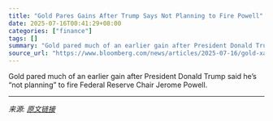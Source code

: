 ```yaml
---
title: "Gold Pares Gains After Trump Says Not Planning to Fire Powell"
date: 2025-07-16T00:41:29+08:00
categories: ["finance"]
tags: []
summary: "Gold pared much of an earlier gain after President Donald Trump said he’s “not planning” to fire Federal Reserve Chair Jerome Powell."
source_url: "https://www.bloomberg.com/news/articles/2025-07-16/gold-xauusd-edges-higher-as-trade-war-concerns-boost-support-for-havens"
---
```


Gold pared much of an earlier gain after President Donald Trump said he’s “not planning” to fire Federal Reserve Chair Jerome Powell.

---

*来源: [原文链接](https://www.bloomberg.com/news/articles/2025-07-16/gold-xauusd-edges-higher-as-trade-war-concerns-boost-support-for-havens)*
